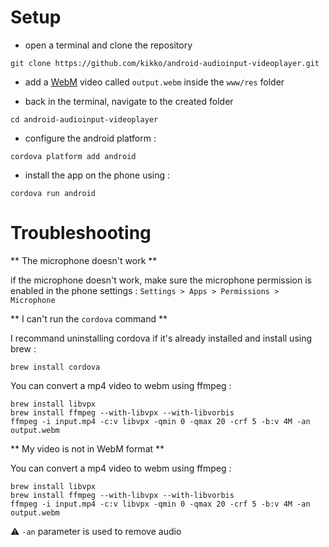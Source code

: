 # Setup

- open a terminal and clone the repository

`git clone https://github.com/kikko/android-audioinput-videoplayer.git`

- add a [WebM](http://www.webmproject.org/) video called `output.webm` inside the `www/res` folder

- back in the terminal, navigate to the created folder

`cd android-audioinput-videoplayer`

- configure the android platform :

`cordova platform add android`

- install the app on the phone using :

`cordova run android`


# Troubleshooting

** The microphone doesn't work **

if the microphone doesn't work, make sure the microphone permission is enabled
in the phone settings : `Settings > Apps > Permissions > Microphone`

** I can't run the `cordova` command **

I recommand uninstalling cordova if it's already installed and install using brew :

```
brew install cordova
```

You can convert a mp4 video to webm using ffmpeg :

```
brew install libvpx
brew install ffmpeg --with-libvpx --with-libvorbis
ffmpeg -i input.mp4 -c:v libvpx -qmin 0 -qmax 20 -crf 5 -b:v 4M -an output.webm
```

** My video is not in WebM format **

You can convert a mp4 video to webm using ffmpeg :

```
brew install libvpx
brew install ffmpeg --with-libvpx --with-libvorbis
ffmpeg -i input.mp4 -c:v libvpx -qmin 0 -qmax 20 -crf 5 -b:v 4M -an output.webm
```

:warning: `-an` parameter is used to remove audio
